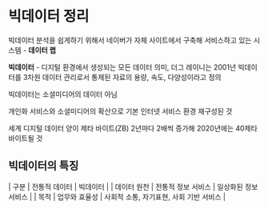 # 빅데이터 정리
빅데이터 분석을 쉽게하기 위해서 네이버가 자체 사이트에서 구축해 서비스하고 있는 시스템 - **데이터 랩**

**빅데이터** - 디지털 환경에서 생성되는 모든 데이터 의미, 더그 레이니는 2001년 빅데이터를 3차원 데이터 관리로서 통제된 자료의 용량, 속도, 다양성이라고 정의

빅데이터는 소셜미디어의 데이터 아님

개인화 서비스와 소셜미디어의 확산으로 기본 인터넷 서비스 환경 재구성된 것

세계 디지털 데이터 양이 제타 바이트(ZB) 2년마다 2배씩 증가해 2020년에는 40제타 바이트될 것

## 빅데이터의 특징
| 구분 | 전통적 데이터 | 빅데이터 |
| 데이터 원천 | 전통적 정보 서비스 | 일상화된 정보 서비스 |
| 목적 | 업무와 효율성 | 사회적 소통, 자기표현, 사회 기반 서비스 |
